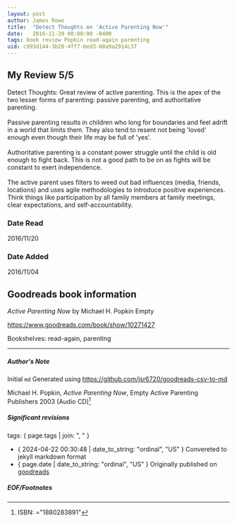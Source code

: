 ```yaml
---
layout: post
author: James Rowe
title:  "Detect Thoughts on 'Active Parenting Now'"
date:   2016-11-20 00:00:00 -0400
tags: book review Popkin read-again parenting
uid: c993d144-3b28-4ff7-bed3-60a9a2914c37
---
```


<!-- highly dependent on how you personally use jekyll templates, and how you want this to show up -->

## My Review 5/5

Detect Thoughts: Great review of active parenting. This is the apex of the two lesser forms of parenting: passive parenting, and authoritative parenting.<br/><br/>Passive parenting results in children who long for boundaries and feel adrift in a world that limits them. They also tend to resent not being 'loved' enough even though their life may be full of 'yes'.<br/><br/>Authoritative parenting is a constant power struggle until the child is old enough to fight back. This is not a good path to be on as fights will be constant to exert independence. <br/><br/>The active parent uses filters to weed out bad influences (media, friends, locations) and uses agile methodologies to introduce positive experiences. Think things like participation by all family members at family meetings, clear expectations, and self-accountability.

### Date Read
2016/11/20

### Date Added
2016/11/04

## Goodreads book information

*Active Parenting Now* by Michael H. Popkin
Empty

https://www.goodreads.com/book/show/10271427

Bookshelves: read-again, parenting

---

##### Author's Note

Initial `md` Generated using https://github.com/jsr6720/goodreads-csv-to-md

Michael H. Popkin, *Active Parenting Now*, Empty Active Parenting Publishers 2003 (Audio CD)[^1]

##### Significant revisions

tags: { page.tags | join: ", " } <!-- todo move this somewhere -->

- { 2024-04-22 00:30:48 | date_to_string: "ordinal", "US" } Convereted to jekyll markdown format 
- { page.date | date_to_string: "ordinal", "US" } Originally published on [goodreads](https://www.goodreads.com)

##### EOF/Footnotes

[^1]: ISBN: ="1880283891"